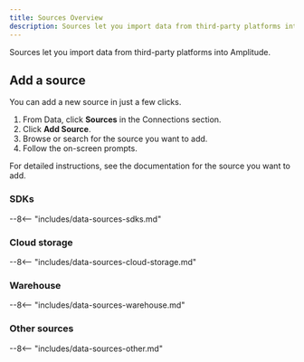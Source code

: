 ```yaml
---
title: Sources Overview
description: Sources let you import data from third-party platforms into Amplitude.
---
```


Sources let you import data from third-party platforms into Amplitude.

## Add a source

You can add a new source in just a few clicks.

1. From Data, click **Sources** in the Connections section.
2. Click **Add Source**.
3. Browse or search for the source you want to add.
4. Follow the on-screen prompts.

For detailed instructions, see the documentation for the source you want to add.

### SDKs

<!-- #### Work with Ampli -->

<!-- Consider breaking out SDKs by Web, Mobile, Server -->

<!-- This content is used in several places. Make changes to includes/data-sources-sdks.md -->

--8<-- "includes/data-sources-sdks.md"

### Cloud storage

<!-- This content is used in several places. Make changes to includes/data-sources-cloud-storage.md -->

--8<-- "includes/data-sources-cloud-storage.md"

### Warehouse

<!-- This content is used in several places. Make changes to includes/data-sources-warehouse.md -->

--8<-- "includes/data-sources-warehouse.md"

<!-- ### HTTT -->

<!-- ### Cloud apps -->

<!-- ### Third party -->

<!-- Shopify, GTM, Adobe, Segment, mParticle, Rudderstack -->

### Other sources

<!-- This content is used in several places. Make changes to includes/data-sources-other.md -->

--8<-- "includes/data-sources-other.md"